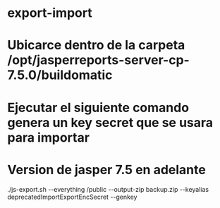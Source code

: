 ﻿# export-import

# Ubicarce dentro de la carpeta  /opt/jasperreports-server-cp-7.5.0/buildomatic 
# Ejecutar el siguiente comando genera un key secret que se usara para importar
# Version de jasper 7.5 en adelante
./js-export.sh --everything /public --output-zip backup.zip  --keyalias deprecatedImportExportEncSecret --genkey
